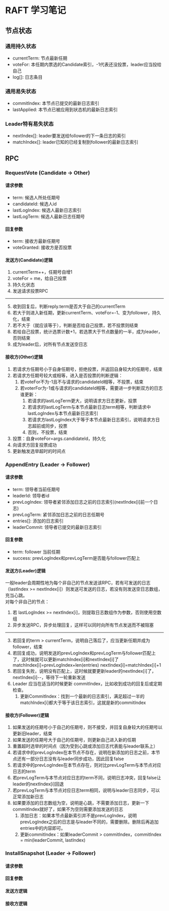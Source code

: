 # RAFT 学习笔记
## 节点状态
### 通用持久状态
- currentTerm: 节点最新任期
- voteFor: 本任期内票选的Candidate索引，-1代表还没投票，leader应当投给自己
- log[]: 日志条目

### 通用易失状态
- commitIndex: 本节点已提交的最新日志索引
- lastApplied: 本节点已被应用到状态机的最新日志索引

### Leader特有易失状态
- nextIndex[]: leader要发送给follower的下一条日志的索引
- matchIndex[]: leader已知的已经复制到follower的最新日志索引

## RPC
### RequestVote (Candidate -> Other)
#### 请求参数
- term: 候选人所处任期号
- candidateId: 候选人id
- lastLogIndex: 候选人最新日志索引
- lastLogTerm: 候选人最新日志任期号

#### 回复参数
- term: 接收方最新任期号
- voteGranted: 接收方是否投票

#### 发送方(Candidate)逻辑
1. currentTerm++，任期号自增1
2. voteFor = me，给自己投票
3. 持久化状态
4. 发送请求投票RPC
------
5. 收到回复后，判断reply.term是否大于自己的currentTerm
1. 若大于则进入新任期，更新currentTerm、voteFor=-1、变为follower，持久化，结束
2. 若不大于（就应该等于），判断是否给自己投票，若不投票则结束
3. 若给自己投票，统计选票计数+1，若选票大于节点数量的一半，成为leader，否则结束
4. 成为leader后，对所有节点发送空日志

#### 接收方(Other)逻辑
1. 若请求方任期号小于自身任期号，拒绝投票，并返回自身较大的任期号，结束
2. 若请求方任期号较大或相等，进入是否投票的判断逻辑：
   1. 若voteFor不为-1且不与请求的candidateId相等，不投票，结束
   2. 若voterFor为-1或与请求的candidateId相等，需要进一步判断双方的日志谁更新：
      1. 若请求的lastLogTerm更大，说明请求方日志更新，投票
      2. 若请求的lastLogTerm与本节点最新日志term相等，判断请求中lastLogIndex与本节点最新日志索引
      3. 若请求方lastLogIndex大于等于本节点最新日志索引，说明请求方日志超前或同步，投票
      4. 否则，不投票，结束
3. 投票：自身voteFor=args.candidateId，持久化
4. 向请求方回复投票成功
5. 更新触发选举超时的时间点

### AppendEntry (Leader -> Follower)
#### 请求参数
- term: 领导者当前任期号
- leaderId: 领导者id
- prevLogIndex: 领导者紧邻添加日志之前的日志索引(nextIndex[i]前一个日志)
- prevLogTerm: 紧邻添加日志之前的日志任期号
- entries[]: 添加的日志索引
- leaderCommit: 领导者已提交的最新日志索引

#### 回复参数
- term: follower 当前任期
- success: prevLogIndex和prevLogTerm是否能与follower匹配上
 
#### 发送方(Leader)逻辑
一般leader会周期性地为每个非自己的节点发送该RPC，若有可发送的日志（lastIndex >= nextIndex[i]）则发送可发送的日志，若没有则发送空日志数组，充当心跳。  
对每个非自己的节点：  
1. 若 lastLogIndex >= nextIndex[i]，则提取日志数组作为参数，否则使用空数组
2. 异步发送RPC，异步处理回复，这样可以同时向所有节点发送而不被阻塞
----------
3. 若回复的term > currentTerm，说明自己落后了，应当更新任期并成为follower，结束
4. 若回复成功，说明发送的prevLogIndex和prevLogTerm与follower匹配上了，这时候就可以更新matchIndex[i]和nextIndex[i]了 matchIndex[i]=prevLogIndex+len(entries) nextIndex[i]=matchIndex[i]+1
5. 若回复失败，说明没有匹配上，这时候就要更新leader的nextIndex[i]了，nextIndex[i]--，等待下一轮重新发送
6. Leader 应当在适当的时候更新 commitIndex，比如收到成功的回复后或定期检查。
   1. 更新CommitIndex：找到一个最新的日志索引，满足超过一半的matchIndex[i]都大于等于该日志索引，这就是新的commitIndex

#### 接收方(Follower)逻辑
1. 如果发送的任期号小于自己的任期号，则不接受，并回复自身较大的任期号以更新旧leader，结束
2. 如果发送的任期号大于自己的任期号，则更新自己进入新的任期
3. 重置超时选举的时间点（因为受到心跳或添加日志代表能与leader联系上）
4. 若请求中的prevLogIndex在本节点不存在，说明在新添加的日志之前，本节点还有一部分日志没有与leader同步成功，因此回复false
5. 若请求中的prevLogIndex在本节点存在，则对比prevLogTerm与本节点对应日志的term
6. 若prevLogTerm与本节点对应日志的term不同，说明日志冲突，回复false让leader的nextIndex[i]回退
7. 若prevLogTerm与本节点对应日志term相同，说明与leader日志同步，可以正常添加新日志
8. 如果要添加的日志数组为空，说明是心跳，不需要添加日志，更新一下commitIndex就好了，如果不为空则需要添加发送的日志
   1. 添加日志：如果本节点最新索引并不是prevLogIndex，说明prevLogIndex之后的日志是与leader不同的，需要删除。删除后再追加entries中的内容即可。
   2. 更新commitIndex：如果leaderCommit > commitIndex，commitIndex = min(leaderCommit, lastIndex)

### InstallSnapshot (Leader -> Follower)
#### 请求参数
#### 回复参数
#### 发送方逻辑
#### 接收方逻辑

